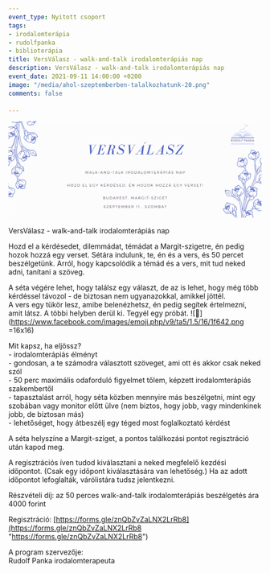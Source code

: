 ```yaml
---
event_type: Nyitott csoport
tags:
- irodalomterápia
- rudolfpanka
- biblioterápia
title: VersVálasz - walk-and-talk irodalomterápiás nap
description: VersVálasz - walk-and-talk irodalomterápiás nap
event_date: 2021-09-11 14:00:00 +0200
image: "/media/ahol-szeptemberben-talalkozhatunk-20.png"
comments: false

---
```

![](/media/ahol-szeptemberben-talalkozhatunk-20.png)

VersVálasz - walk-and-talk irodalomterápiás nap

Hozd el a kérdésedet, dilemmádat, témádat a Margit-szigetre, én pedig hozok hozzá egy verset. Sétára indulunk, te, én és a vers, és 50 percet beszélgetünk. Arról, hogy kapcsolódik a témád és a vers, mit tud neked adni, tanítani a szöveg.

A séta végére lehet, hogy találsz egy választ, de az is lehet, hogy még több kérdéssel távozol - de biztosan nem ugyanazokkal, amikkel jöttél.  
A vers egy tükör lesz, amibe belenézhetsz, én pedig segítek értelmezni, amit látsz. A többi helyben derül ki. Tegyél egy próbát. ![🙂](https://www.facebook.com/images/emoji.php/v9/ta5/1.5/16/1f642.png =16x16)

Mit kapsz, ha eljössz?  
\- irodalomterápiás élményt  
\- gondosan, a te számodra választott szöveget, ami ott és akkor csak neked szól  
\- 50 perc maximális odaforduló figyelmet tőlem, képzett irodalomterápiás szakembertől  
\- tapasztalást arról, hogy séta közben mennyire más beszélgetni, mint egy szobában vagy monitor előtt ülve (nem biztos, hogy jobb, vagy mindenkinek jobb, de biztosan más)  
\- lehetőséget, hogy átbeszélj egy téged most foglalkoztató kérdést

A séta helyszíne a Margit-sziget, a pontos találkozási pontot regisztráció után kapod meg.

A regisztrációs íven tudod kiválasztani a neked megfelelő kezdési időpontot. (Csak egy időpont kiválasztására van lehetőség.) Ha az adott időpontot lefoglalták, várólistára tudsz jelentkezni.

Részvételi díj: az 50 perces walk-and-talk irodalomterápiás beszélgetés ára 4000 forint

Regisztráció: [https://forms.gle/znQbZvZaLNX2LrRb8](https://forms.gle/znQbZvZaLNX2LrRb8 "https://forms.gle/znQbZvZaLNX2LrRb8")

A program szervezője:  
Rudolf Panka irodalomterapeuta